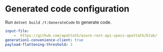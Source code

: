 # Generated code configuration

Run `dotnet build /t:GenerateCode` to generate code.

``` yaml
input-file:
    -  https://github.com/apattath/azure-rest-api-specs-apattath/blob/fd6518a294e6968a77bbad6ce412e736c803337f/specification/communication/data-plane/Email/preview/2021-10-01-preview/CommunicationServicesEmail.json
generation1-convenience-client: true
payload-flattening-threshold: 3
```
